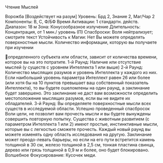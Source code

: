 
Чтение Мыслей

Ворожба [Воздействует на разум]
Уровень: Брд 2, Знание 2, Маг/Чар 2
Компоненты: В, С, Ф/БФ
Время Активации: 1 стандартн. действ.
Диапазон: 18 м
Зона: Конусообразное излучение
Длительность: Концентрация, от 1 мин./
уровень (П)
Спасброски: Воля нейтрализует;
смотрите текст
Устойчивость к Магии: Нет
Вы можете определять поверхностные мысли. Количество информации,
которую вы получаете при изучении

определенного субъекта или области,
зависит от количества времени, которое
вы на это потратите.
1-й Раунд: Наличие или отсутствие
мыслей (у существ с уровнем Интеллекта 1 или выше)
2-й Раунд: Количество мыслящих
разумов и уровень Интеллекта у каждого из них. Если наибольший уровень
параметра Интеллект равен 26 или более (или хотя бы на 10 пунктов превышает ваш собственный показатель Интеллекта), то вы будете ошеломлены на
один раунд, а заклинание будет завершено. Это заклинание не даст вам возможности определить местоположение
мыслящих разумов, если вы не видите
их обладателей.
3-й Раунд: Вы определяете поверхностные мысли всех существ в исследуемой области. Успешно проведенный
спасбросок Воли цели, не позволит вам
прочесть мысли и вы будете вынуждены совершить повторную попытку.
Существа с животным развитием (с
параметром Интеллекта 1 или 2) имеют
простые, инстинктивные мысли, которые вы с легкостью сможете прочесть.
Каждый новый раунд вы можете изменять одну область исследования на
другую. Заклинание может преодо-левать барьеры, но если на его пути встретится камень толщиной в 30 см, железо
толщиной в 2,5 см, тонкая пластина
свинца, дерево или грязь толщиной в
0,9 м и более, оно будет блокировано.
Волшебное Фокусирование: Кусочек
меди.